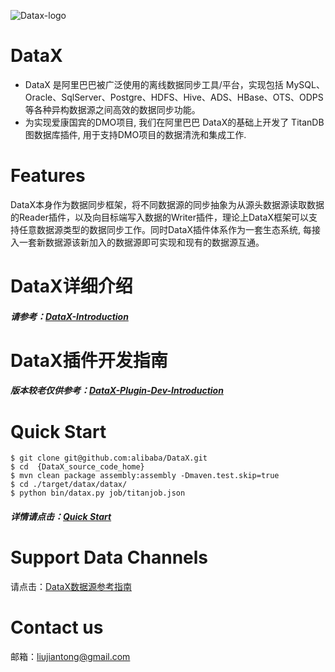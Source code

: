 ![Datax-logo](https://github.com/alibaba/DataX/blob/master/images/DataX-logo.jpg)


# DataX

- DataX 是阿里巴巴被广泛使用的离线数据同步工具/平台，实现包括 MySQL、Oracle、SqlServer、Postgre、HDFS、Hive、ADS、HBase、OTS、ODPS 等各种异构数据源之间高效的数据同步功能。
- 为实现爱康国宾的DMO项目, 我们在阿里巴巴 DataX的基础上开发了 TitanDB 图数据库插件, 用于支持DMO项目的数据清洗和集成工作.


# Features

DataX本身作为数据同步框架，将不同数据源的同步抽象为从源头数据源读取数据的Reader插件，以及向目标端写入数据的Writer插件，理论上DataX框架可以支持任意数据源类型的数据同步工作。同时DataX插件体系作为一套生态系统, 每接入一套新数据源该新加入的数据源即可实现和现有的数据源互通。


# DataX详细介绍

##### 请参考：[DataX-Introduction](https://github.com/alibaba/DataX/wiki/DataX-Introduction)

# DataX插件开发指南

##### 版本较老仅供参考：[DataX-Plugin-Dev-Introduction](http://code.taobao.org/p/datax/wiki/index/)

# Quick Start

```
$ git clone git@github.com:alibaba/DataX.git
$ cd  {DataX_source_code_home}
$ mvn clean package assembly:assembly -Dmaven.test.skip=true
$ cd ./target/datax/datax/
$ python bin/datax.py job/titanjob.json

```

##### 详情请点击：[Quick Start](https://github.com/alibaba/DataX/wiki/Quick-Start)


# Support Data Channels

请点击：[DataX数据源参考指南](https://github.com/alibaba/DataX/wiki/DataX-all-data-channels)


# Contact us

邮箱：liujiantong@gmail.com
